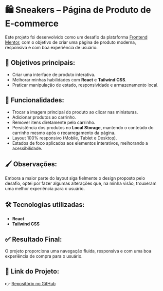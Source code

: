 # 🛍 Sneakers – Página de Produto de E-commerce

Este projeto foi desenvolvido como um desafio da plataforma [Frontend Mentor](https://www.frontendmentor.io/challenges/ecommerce-product-page-UPsZ9MJp6), com o objetivo de criar uma página de produto moderna, responsiva e com boa experiência de usuário.

## 📌 Objetivos principais:

- Criar uma interface de produto interativa.
- Melhorar minhas habilidades com **React** e **Tailwind CSS**.
- Praticar manipulação de estado, responsividade e armazenamento local.

## 🚀 Funcionalidades:

- Trocar a imagem principal do produto ao clicar nas miniaturas.
- Adicionar produtos ao carrinho.
- Remover itens diretamente pelo carrinho.
- Persistência dos produtos no **Local Storage**, mantendo o conteúdo do carrinho mesmo após o recarregamento da página.
- Layout 100% responsivo (Mobile, Tablet e Desktop).
- Estados de foco aplicados aos elementos interativos, melhorando a acessibilidade.

## 🖌️ Observações:

Embora a maior parte do layout siga fielmente o design proposto pelo desafio, optei por fazer algumas alterações que, na minha visão, trouxeram uma melhor experiência para o usuário.

## 🛠️ Tecnologias utilizadas:

- **React**
- **Tailwind CSS**

## ✅ Resultado Final:

O projeto proporciona uma navegação fluida, responsiva e com uma boa experiência de compra para o usuário.

## 🔗 Link do Projeto:

👉 [Repositório no GitHub](https://github.com/Alairjr7/Sneakers)


